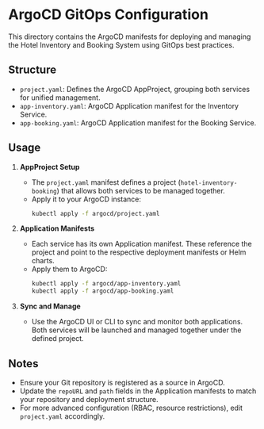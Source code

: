 # ArgoCD GitOps Configuration

This directory contains the ArgoCD manifests for deploying and managing the Hotel Inventory and Booking System using GitOps best practices.

## Structure
- `project.yaml`: Defines the ArgoCD AppProject, grouping both services for unified management.
- `app-inventory.yaml`: ArgoCD Application manifest for the Inventory Service.
- `app-booking.yaml`: ArgoCD Application manifest for the Booking Service.

## Usage

1. **AppProject Setup**
   - The `project.yaml` manifest defines a project (`hotel-inventory-booking`) that allows both services to be managed together.
   - Apply it to your ArgoCD instance:
     ```sh
     kubectl apply -f argocd/project.yaml
     ```

2. **Application Manifests**
   - Each service has its own Application manifest. These reference the project and point to the respective deployment manifests or Helm charts.
   - Apply them to ArgoCD:
     ```sh
     kubectl apply -f argocd/app-inventory.yaml
     kubectl apply -f argocd/app-booking.yaml
     ```

3. **Sync and Manage**
   - Use the ArgoCD UI or CLI to sync and monitor both applications. Both services will be launched and managed together under the defined project.

## Notes
- Ensure your Git repository is registered as a source in ArgoCD.
- Update the `repoURL` and `path` fields in the Application manifests to match your repository and deployment structure.
- For more advanced configuration (RBAC, resource restrictions), edit `project.yaml` accordingly.
